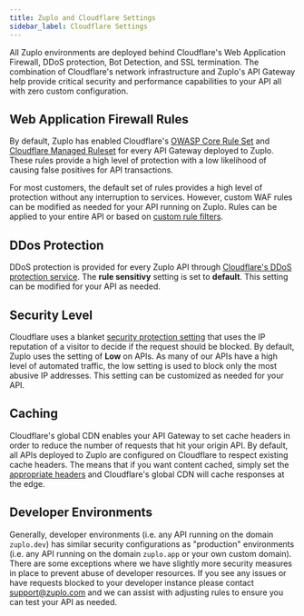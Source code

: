 ```yaml
---
title: Zuplo and Cloudflare Settings
sidebar_label: Cloudflare Settings
---
```


All Zuplo environments are deployed behind Cloudflare's Web Application Firewall, DDoS protection, Bot Detection, and SSL termination. The combination of Cloudflare's network infrastructure and Zuplo's API Gateway help provide critical security and performance capabilities to your API all with zero custom configuration.

## Web Application Firewall Rules

By default, Zuplo has enabled Cloudflare's [OWASP Core Rule Set](https://owasp.org/www-project-modsecurity-core-rule-set/) and [Cloudflare Managed Ruleset](https://developers.cloudflare.com/waf/managed-rulesets/reference/cloudflare-managed-ruleset/) for every API Gateway deployed to Zuplo. These rules provide a high level of protection with a low likelihood of causing false positives for API transactions.

For most customers, the default set of rules provides a high level of protection without any interruption to services. However, custom WAF rules can be modified as needed for your API running on Zuplo. Rules can be applied to your entire API or based on [custom rule filters](https://developers.cloudflare.com/ruleset-engine/rules-language/).

## DDos Protection

DDoS protection is provided for every Zuplo API through [Cloudflare's DDoS protection service](https://support.cloudflare.com/hc/en-us/articles/200172676-Understanding-Cloudflare-DDoS-protection). The **rule sensitivy** setting is set to **default**. This setting can be modified for your API as needed.

## Security Level

Cloudflare uses a blanket [security protection setting](https://support.cloudflare.com/hc/en-us/articles/200170056-Understanding-the-Cloudflare-Security-Level) that uses the IP reputation of a visitor to decide if the request should be blocked. By default, Zuplo uses the setting of **Low** on APIs. As many of our APIs have a high level of automated traffic, the low setting is used to block only the most abusive IP addresses. This setting can be customized as needed for your API.

## Caching

Cloudflare's global CDN enables your API Gateway to set cache headers in order to reduce the number of requests that hit your origin API. By default, all APIs deployed to Zuplo are configured on Cloudflare to respect existing cache headers. The means that if you want content cached, simply set the [appropriate headers](https://developers.cloudflare.com/cache/about/cache-control/) and Cloudflare's global CDN will cache responses at the edge.

## Developer Environments

Generally, developer environments (i.e. any API running on the domain `zuplo.dev`) has similar security configurations as "production" environments (i.e. any API running on the domain `zuplo.app` or your own custom domain). There are some exceptions where we have slightly more security measures in place to prevent abuse of developer resources. If you see any issues or have requests blocked to your developer instance please contact [support@zuplo.com](mailto:support@zuplo.com) and we can assist with adjusting rules to ensure you can test your API as needed.
